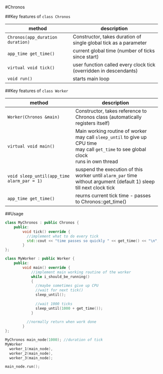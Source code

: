#Chronos

##Key features of `class Chronos`

| method                           | description                                                       |
|----------------------------------|-------------------------------------------------------------------|
| `Chronos(app_duration duration)` | Constructor, takes duration of single global tick as a parameter  |
| `app_time get_time()`            | current global time (number of ticks since start)                 |
| `virtual void tick()`            | user function called every clock tick (overridden in descendants) |
| `void run()`                     | starts main loop                                                  |


##Key features of `class Worker`


| method                                     | description                                                                                                                                         |
|--------------------------------------------|-----------------------------------------------------------------------------------------------------------------------------------------------------|
| `Worker(Chronos &main)`                    | Constructor, takes reference to Chronos class (automatically registers itself)                                                                      |
| `virtual void main()`                      | Main working routine of worker <br/> may call `sleep_until` to give up CPU time <br/>may call `get_time` to see global clock<br/>runs in own thread |
| `void sleep_until(app_time alarm_par = 1)` | suspend the execution of this worker until `alarm_par` time <br/>without argument (default 1) sleep till next clock tick                            |
| `app_time get_time()`                      | reurns current tick time - passes to Chronos::get_time()                                                                                            |          

##Usage

```c++
class MyChronos : public Chronos {
    public:
        void tick() override {
          //implement what to do every tick
          std::cout << "time passes so quickly " << get_time() << "\n";
        }
};

class MyWorker : public Worker {
    public:
        void main() override {
            //implement main working routine of the worker
            while i_should_be_running()
            {
              //maybe sometimes give up CPU
              //wait for next tick()
              sleep_until();
              
              //wait 1000 ticks
              sleep_until(1000 + get_time());
            }
          
          //normally return when work done 
        }
};

MyChronos main_node(1000); //duration of tick
MyWorker 
  worker_1(main_node),
  worker_2(main_node),
  worker_3(main_node);

main_node.run();

```